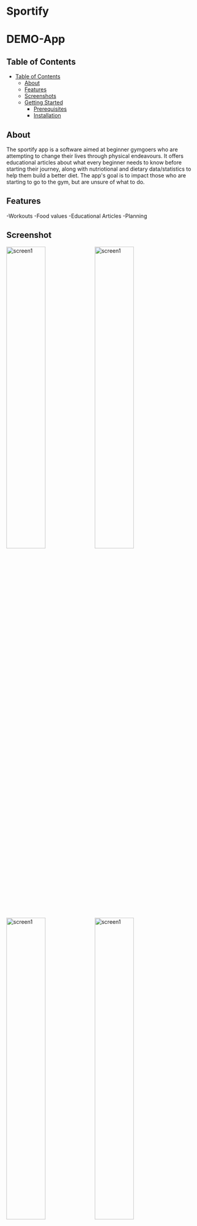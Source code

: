 # Sportify

# DEMO-App

## Table of Contents

-   [Table of Contents](#table-of-contents)
    -   [About](#about)
    -   [Features](#features)
    -   [Screenshots](#screenshots)
    -   [Getting Started](#getting-started)
        -   [Prerequisites](#prerequisites)
        -   [Installation](#installation)

## About
The sportify app is a software aimed at beginner gymgoers who are attempting to change their lives through physical endeavours. It offers educational articles about what every beginner needs to know before starting their journey, along with nutriotional and dietary data/statistics to help them build a better diet. The app's goal is to impact those who are starting to go to the gym, but are unsure of what to do.

          
## Features
-Workouts
-Food values
-Educational Articles
-Planning

## Screenshot
<p float='left'>
<img src="food/Home page.jpg" width="45%" alt='screen1'>
<img src="food/BuildingMenu.jpg" width="45%" alt='screen1'>
<img src="food/Setting.jpg" width="45%" alt='screen1'>
<img src="food/Tracking.jpg" width="45%" alt='screen1'>
<img src="food/Food.jpg" width="45%" alt='screen1'>
<img src="food/Food.jpg" width="45%" alt='screen1'>
<img src="food/Food2.jpg" width="45%" alt='screen1'>
</p>

## Getting Started

## Prerequesites

-   Node.Js: https://nodejs.org/en
-   Expo: https://docs.expo.dev/get-started/installation/
-   Yarn: https://classic.yarnpkg.com/lang/en/docs/install/#mac-stable
  
## Installation

-   Clone the repository to your local machine
-   Install dependencies using npm or yarn
-   Run the app using `yarn start` or another suitable command

```bash
git clone https://github.com/JohnThuan/sportify.git
cd expo-tech-app
yarn
yarn start
```

